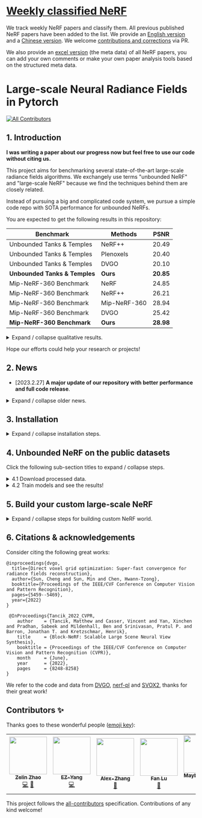 # [Weekly classified NeRF](docs/weekly_nerf.md)
We track weekly NeRF papers and classify them. All previous published NeRF papers have been added to the list. We provide an [English version](docs/weekly_nerf.md) and a [Chinese version](docs/weekly_nerf_cn.md). We welcome [contributions and corrections](docs/contribute_weekly_nerf.md) via PR.

We also provide an [excel version](docs/weekly_nerf_meta_data.xlsx) (the meta data) of all NeRF papers, you can add your own comments or make your own paper analysis tools based on the structured meta data.

# Large-scale Neural Radiance Fields in Pytorch

<!-- ALL-CONTRIBUTORS-BADGE:START - Do not remove or modify this section -->
[![All Contributors](https://img.shields.io/badge/all_contributors-5-orange.svg?style=flat-square)](#contributors-)
<!-- ALL-CONTRIBUTORS-BADGE:END -->

## 1. Introduction

**I was writing a paper about our progress now but feel free to use our code without citing us.**

This project aims for benchmarking several state-of-the-art large-scale radiance fields algorithms. We exchangely use terms "unbounded NeRF" and "large-scale NeRF" because we find the techniques behind them are closely related.

Instead of pursuing a big and complicated code system, we pursue a simple code repo with SOTA performance for unbounded NeRFs.

You are expected to get the following results in this repository:

| Benchmark                     | Methods      | PSNR      |
|-------------------------------|--------------|-----------|
| Unbounded Tanks & Temples     | NeRF++       | 20.49     |
| Unbounded Tanks & Temples     | Plenoxels    | 20.40     |
| Unbounded Tanks & Temples     | DVGO         | 20.10     |
| **Unbounded Tanks & Temples** | **Ours**     | **20.85** |
| Mip-NeRF-360 Benchmark          | NeRF         | 24.85     |
| Mip-NeRF-360 Benchmark          | NeRF++       | 26.21     |
| Mip-NeRF-360 Benchmark          | Mip-NeRF-360 | 28.94     |
| Mip-NeRF-360 Benchmark          | DVGO         | 25.42     |
| **Mip-NeRF-360 Benchmark**      | **Ours**     | **28.98** |

<details> 

<summary> Expand / collapse qualitative results. </summary>

## Tanks and Temples:

* Playground:

https://user-images.githubusercontent.com/31123348/220946729-d88db335-0618-4b75-9fc2-8de577e1ddb5.mp4

* Truck:

https://user-images.githubusercontent.com/31123348/220946857-0f4b7239-8be6-4fca-9bba-2f2425e857a5.mp4

* M60:

https://user-images.githubusercontent.com/31123348/220947063-068b94f6-3afb-421d-8746-43bcf9643a37.mp4

* Train:

https://user-images.githubusercontent.com/31123348/220947239-6528d542-b2b8-45e3-8e69-6e0eff869720.mp4

## Mip-NeRF-360 Benchmark:

* Bicycle:

https://user-images.githubusercontent.com/31123348/220947385-ab31c646-c671-4522-8e4f-a1982d98c753.mp4

* Stump:

https://user-images.githubusercontent.com/31123348/220947472-47dc4716-095b-45ec-890b-d6afd97de9e9.mp4

* Kitchen:

https://user-images.githubusercontent.com/31123348/220947597-68f7ec32-c761-4253-955a-a2acc6a2eb25.mp4

* Bonsai:

https://user-images.githubusercontent.com/31123348/220947686-d8957a2e-ef52-46cf-b437-28de91f55871.mp4

* Garden:

https://user-images.githubusercontent.com/31123348/220947771-bbd249c0-3d0b-4d25-9b79-d4de9af17c4a.mp4

* Counter:

https://user-images.githubusercontent.com/31123348/220947818-e5c6b07f-c930-48b2-8aa7-363182dea6be.mp4

* Room:

https://user-images.githubusercontent.com/31123348/220948025-25ce5cc1-3c9a-450c-920d-98a8f153a0fa.mp4

## San Francisco Mission Bay (dataset released by [Block-NeRF](https://waymo.com/research/block-nerf/)):
* Training splits:

  https://user-images.githubusercontent.com/31123348/200509378-4b9fe63f-4fa4-40b1-83a9-b8950d981a3b.mp4

* Rotation: 

  https://user-images.githubusercontent.com/31123348/200509910-a5d8f820-143a-4e03-8221-b04d0db2d050.mov

</details>

Hope our efforts could help your research or projects!

## 2. News
- [2023.2.27] **A major update of our repository with better performance and full code release**. 

<details>
<summary> Expand / collapse older news. </summary>
	
- [2022.12.23] Released several weeks' NeRF. Too many papers pop out these days so the update speed is slow.
- [2022.9.12] Training Block-NeRF on the Waymo dataset, reaching PSNR 24.3.
- [2022.8.31] Training Mega-NeRF on the Waymo dataset, loss still NAN.
- [2022.8.24] Support the full Mega-NeRF pipeline.
- [2022.8.18] Support all previous papers in weekly classified NeRF.
- [2022.8.17] Support classification in weekly NeRF.
- [2022.8.16] Support evaluation scripts and data format standard. Getting some results.
- [2022.8.13] Add estimated camera pose and release a better dataset.
- [2022.8.12] Add weekly NeRF functions.
- [2022.8.8] Add the NeRF reconstruction code and doc for custom purposes.
- [2022.7.28] The data preprocess script is finished.
- [2022.7.20] This project started!
</details>

## 3. Installation
<details>
<summary>Expand / collapse installation steps.</summary>

1. Create conda environment.
   ```bash
   conda create -n large-scale-nerf python=3.9
   conda activate large-scale-nerf
   ```
2. Install pytorch, and other libs. Make sure your Pytorch version is compatible with your CUDA.
   ```bash
   pip install --upgrade pip
   pip install -r requirements.txt
   conda install pytorch torchvision torchaudio pytorch-cuda=11.6 -c pytorch -c nvidia

3. Install grid-based operators to avoid running them every time, cuda lib required. (Check via "nvcc -V" to ensure that you have a latest cuda.)
   ```bash
   apt-get install g++ build-essential  # ensure you have g++ and other build essentials, sudo access required.
   cd FourierGrid/cuda
   python setup.py install
   cd ../../
   ```
4. Install other libs used for reconstructing **custom** scenes. **This is only needed when you need to build your scenes.**
   ```bash
   sudo apt-get install colmap
   sudo apt-get install imagemagick  # required sudo accesss
   conda install pytorch-scatter -c pyg  # or install via https://github.com/rusty1s/pytorch_scatter
   ```
   You can use laptop version of COLMAP as well if you do not have access to sudo access on your server. However, we found if you do not set up COLMAP parameters properly, you would not get the SOTA performance.
</details>

## 4. Unbounded NeRF on the public datasets

Click the following sub-section titles to expand / collapse steps.

<details>
<summary> 4.1 Download processed data.</summary>

(1) [Unbounded Tanks & Temples](https://www.tanksandtemples.org/). Download data from [here](https://drive.google.com/file/d/11KRfN91W1AxAW6lOFs4EeYDbeoQZCi87/view). Then unzip the data.

```bash
cd data
gdown --id 11KRfN91W1AxAW6lOFs4EeYDbeoQZCi87
unzip tanks_and_temples.zip
cd ../
```
	
(2) The [Mip-NeRF-360](https://jonbarron.info/mipnerf360/) dataset.

```bash
cd data
wget http://storage.googleapis.com/gresearch/refraw360/360_v2.zip
mkdir 360_v2
unzip 360_v2.zip -d 360_v2
cd ../
```

(3) [San Fran Cisco Mission Bay](https://waymo.com/research/block-nerf/).
What you should know before downloading the data:

- **Disclaimer**: you should ensure that you get the permission for usage from the original data provider. One should first sign the license on the [official waymo webiste](https://waymo.com/research/block-nerf/licensing/) to get the permission of downloading the Waymo data. Other data should be downloaded and used without obeying the original licenses.

- Our processed waymo data is significantly **smaller** than the original version (19.1GB vs. 191GB) because we store the camera poses instead of raw ray directions. Besides, our processed data is more friendly for Pytorch dataloaders. Download [the data](https://drive.google.com/drive/folders/1Lcc6MF35EnXGyUy0UZPkUx7SfeLsv8u9?usp=sharing) in the Google Drive. You may use [gdown](https://stackoverflow.com/questions/65001496/how-to-download-a-google-drive-folder-using-link-in-linux) to download the files via command lines. If you are interested in processing the raw waymo data on your own, please refer to [this doc](./docs/get_pytorch_waymo_dataset.md).

The downloaded data would look like this:

   ```
   data
      |
      |——————360_v2                                    // the root folder for the Mip-NeRF-360 benchmark
      |        └——————bicycle                          // one scene under the Mip-NeRF-360 benchmark
      |        |         └——————images                 // rgb images
      |        |         └——————images_2               // rgb images downscaled by 2
      |        |         └——————sparse                 // camera poses
      |        ...
      |——————tanks_and_temples                         // the root folder for Tanks&Temples
      |        └——————tat_intermediate_M60             // one scene under Tanks&Temples
      |        |         └——————camera_path            // render split camera poses, intrinsics and extrinsics
      |        |         └——————test                   // test split
      |        |         └——————train                  // train split
      |        |         └——————validation             // validation split
      |        ...
      |——————pytorch_waymo_dataset                     // the root folder for San Fran Cisco Mission Bay
      |        └——————cam_info.json                    // extracted cam2img information in dict.
      |        └——————coordinates.pt                   // global camera information used in Mega-NeRF, deprecated
      |        └——————train                            // train data
      |        |         └——————metadata               // meta data per image (camera information, etc)
      |        |         └——————rgbs                   // rgb images
      |        |         └——————split_block_train.json // split block informations
      |        |         └——————train_all_meta.json    // all meta informations in train folder
      |        └——————val                              // val data with the same structure as train
   ```
</details>

<details>
<summary> 4.2 Train models and see the results!</summary>

You only need to run "python run_FourierGrid.py" to finish the train-test-render cycle. Explanations of some arguments: 
```bash
--program: the program to run, normally --program train will be all you need.
--config: the config pointing to the scene file, e.g., --config FourierGrid/configs/tankstemple_unbounded/truck_single.py.
--num_per_block: number of blocks used in large-scale NeRFs, normally this is set to -1, unless specially needed.
--render_train: render the trained model on the train split.
--render_train: render the trained model on the test split.
--render_train: render the trained model on the render split.
--exp_id: add some experimental ids to identify different experiments. E.g., --exp_id 5.
--eval_ssim / eval_lpips_vgg: report SSIM / LPIPS(VGG) scores.
```

While we list major of the commands in scripts/train_FourierGrid.sh, we list some of commands below for better reproducibility.

```bash
# Unbounded tanks and temples
python run_FourierGrid.py --program train --config FourierGrid/configs/tankstemple_unbounded/playground_single.py --num_per_block -1 --render_train --render_test --render_video --exp_id 57
python run_FourierGrid.py --program train --config FourierGrid/configs/tankstemple_unbounded/train_single.py --num_per_block -1 --render_train --render_test --render_video --exp_id 12
python run_FourierGrid.py --program train --config FourierGrid/configs/tankstemple_unbounded/truck_single.py --num_per_block -1 --render_train --render_test --render_video --exp_id 4
python run_FourierGrid.py --program train --config FourierGrid/configs/tankstemple_unbounded/m60_single.py --num_per_block -1 --render_train --render_test --render_video --exp_id 6

# 360 degree dataset
python run_FourierGrid.py --program train --config FourierGrid/configs/nerf_unbounded/room_single.py --num_per_block -1 --eval_ssim --eval_lpips_vgg --render_train --render_test --render_video --exp_id 9
python run_FourierGrid.py --program train --config FourierGrid/configs/nerf_unbounded/stump_single.py --num_per_block -1 --eval_ssim --eval_lpips_vgg --render_train --render_test --render_video --exp_id 10
python run_FourierGrid.py --program train --config FourierGrid/configs/nerf_unbounded/bicycle_single.py --num_per_block -1 --eval_ssim --eval_lpips_vgg --render_train --render_test --render_video --exp_id 11
python run_FourierGrid.py --program train --config FourierGrid/configs/nerf_unbounded/bonsai_single.py --num_per_block -1 --eval_ssim --eval_lpips_vgg --render_train --render_test --render_video --exp_id 3
python run_FourierGrid.py --program train --config FourierGrid/configs/nerf_unbounded/garden_single.py --num_per_block -1 --eval_ssim --eval_lpips_vgg --render_train --render_test --render_video --exp_id 2
python run_FourierGrid.py --program train --config FourierGrid/configs/nerf_unbounded/kitchen_single.py --num_per_block -1 --eval_ssim --eval_lpips_vgg --render_train --render_test --render_video --exp_id 2
python run_FourierGrid.py --program train --config FourierGrid/configs/nerf_unbounded/counter_single.py --num_per_block -1 --eval_ssim --eval_lpips_vgg --render_train --render_test --render_video --exp_id 2

# San Francisco Mission Bay dataset
python run_FourierGrid.py --program train --config FourierGrid/configs/waymo/waymo_no_block.py --num_per_block 100 --render_video --exp_id 30
```

The old version of Block-NeRF is still provided to serve as a baseline, but it will be deprecated soon. We will mainly work on grid-based models later because they are simple and fast. Run the following command to reproduce the old Block-NeRF experiments:

```bash
bash scripts/block_nerf_train.sh
bash scripts/block_nerf_eval.sh
```

</details>


## 5. Build your custom large-scale NeRF

<details>
<summary>Expand / collapse steps for building custom NeRF world.</summary>

1. Put your images under data folder. The structure should be like:

	```bash
	data
	   |——————Madoka          // Your folder name here.
	   |        └——————source // Source images should be put here.
	   |                 └——————---|1.png
	   |                 └——————---|2.png
	   |                 └——————---|...
	```
   The sample data is provided in [our Google drive folder](https://drive.google.com/drive/folders/1JyX0VNf0R58s46Abj8HDO1NwZqmGOVRS?usp=sharing). The Madoka and Otobai can be found [at this link](https://sunset1995.github.io/dvgo/tutor_forward_facing.html). 

2. Run COLMAP to reconstruct scenes. This would probably cost a long time.

	```bash
	python tools/imgs2poses.py data/Madoka
	```
   You can replace data/Madoka by your data folder.
   If your COLMAP version is larger than 3.6 (which should not happen if you use apt-get), you need to change export_path to output_path in the colmap_wrapper.py.

3. Training NeRF scenes.

	```bash
	python run_FourierGrid.py --config configs/custom/Madoka.py
	```
   You can replace configs/custom/Madoka.py by other configs.

4. Validating the training results to generate a fly-through video.

	```bash
	python run_FourierGrid.py --config configs/custom/Madoka.py --render_only --render_video --render_video_factor 8
	```
</details>


## 6. Citations & acknowledgements

Consider citing the following great works:

```
@inproceedings{dvgo,
  title={Direct voxel grid optimization: Super-fast convergence for radiance fields reconstruction},
  author={Sun, Cheng and Sun, Min and Chen, Hwann-Tzong},
  booktitle={Proceedings of the IEEE/CVF Conference on Computer Vision and Pattern Recognition},
  pages={5459--5469},
  year={2022}
}

 @InProceedings{Tancik_2022_CVPR,
    author    = {Tancik, Matthew and Casser, Vincent and Yan, Xinchen and Pradhan, Sabeek and Mildenhall, Ben and Srinivasan, Pratul P. and Barron, Jonathan T. and Kretzschmar, Henrik},
    title     = {Block-NeRF: Scalable Large Scene Neural View Synthesis},
    booktitle = {Proceedings of the IEEE/CVF Conference on Computer Vision and Pattern Recognition (CVPR)},
    month     = {June},
    year      = {2022},
    pages     = {8248-8258}
}
```

We refer to the code and data from [DVGO](https://github.com/sunset1995/DirectVoxGO), [nerf-pl](https://github.com/kwea123/nerf_pl) and [SVOX2](https://github.com/sxyu/svox2), thanks for their great work!

## Contributors ✨

Thanks goes to these wonderful people ([emoji key](https://allcontributors.org/docs/en/emoji-key)):

<!-- ALL-CONTRIBUTORS-LIST:START - Do not remove or modify this section -->
<!-- prettier-ignore-start -->
<!-- markdownlint-disable -->
<table>
  <tbody>
    <tr>
      <td align="center"><a href="https://sjtuytc.github.io/"><img src="https://avatars.githubusercontent.com/u/31123348?v=4?s=100" width="100px;" alt=""/><br /><sub><b>Zelin Zhao</b></sub></a><br /><a href="https://github.com/dvlab-research/LargeScaleNeRFPytorch/commits?author=sjtuytc" title="Code">💻</a> <a href="#maintenance-sjtuytc" title="Maintenance">🚧</a></td>
      <td align="center"><a href="https://github.com/SEUleaderYang"><img src="https://avatars.githubusercontent.com/u/55042050?v=4?s=100" width="100px;" alt=""/><br /><sub><b>EZ-Yang</b></sub></a><br /><a href="https://github.com/dvlab-research/LargeScaleNeRFPytorch/commits?author=SEUleaderYang" title="Code">💻</a></td>
      <td align="center"><a href="https://github.com/Alex-Alison-Zhang"><img src="https://avatars.githubusercontent.com/u/71915735?v=4?s=100" width="100px;" alt=""/><br /><sub><b>Alex-Zhang</b></sub></a><br /><a href="https://github.com/dvlab-research/LargeScaleNeRFPytorch/issues?q=author%3AAlex-Alison-Zhang" title="Bug reports">🐛</a></td>
      <td align="center"><a href="https://fanlu97.github.io/"><img src="https://avatars.githubusercontent.com/u/45007531?v=4?s=100" width="100px;" alt=""/><br /><sub><b>Fan Lu</b></sub></a><br /><a href="https://github.com/dvlab-research/LargeScaleNeRFPytorch/issues?q=author%3AFanLu97" title="Bug reports">🐛</a></td>
      <td align="center"><a href="https://maybeshewill-cv.github.io"><img src="https://avatars.githubusercontent.com/u/15725187?v=4?s=100" width="100px;" alt=""/><br /><sub><b>MaybeShewill-CV</b></sub></a><br /><a href="https://github.com/dvlab-research/LargeScaleNeRFPytorch/issues?q=author%3AMaybeShewill-CV" title="Bug reports">🐛</a></td>
    </tr>
  </tbody>
</table>

<!-- markdownlint-restore -->
<!-- prettier-ignore-end -->

<!-- ALL-CONTRIBUTORS-LIST:END -->

This project follows the [all-contributors](https://github.com/all-contributors/all-contributors) specification. Contributions of any kind welcome!
